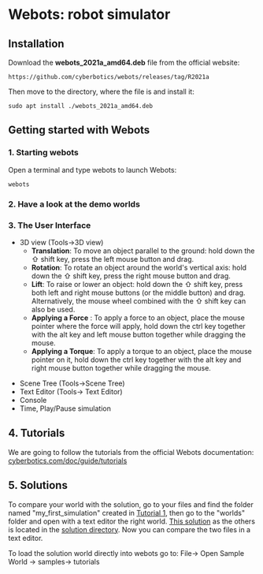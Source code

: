 # Webots: robot simulator


## Installation

Download the **webots_2021a_amd64.deb** file from the official website:
```
https://github.com/cyberbotics/webots/releases/tag/R2021a
```

Then move to the directory, where the file is and install it:
```
sudo apt install ./webots_2021a_amd64.deb
```

## Getting started with Webots

### 1. Starting webots
Open a terminal and type webots to launch Webots:
```
webots
```
### 2. Have a look at the demo worlds

### 3. The User Interface

 - 3D view (Tools->3D view)
	-   **Translation**: To move an object parallel to the ground: hold down the  ⇧ shift  key, press the left mouse button and drag.
	-   **Rotation**: To rotate an object around the world's vertical axis: hold down the  ⇧ shift  key, press the right mouse button and drag.
	-   **Lift**: To raise or lower an object: hold down the  ⇧ shift  key, press both left and right mouse buttons (or the middle button) and drag. Alternatively, the mouse wheel combined with the  ⇧ shift  key can also be used.
	- **Applying a Force** : To apply a force to an object, place the mouse pointer where the force will apply, hold down the  ctrl  key together with the  alt  key and left mouse button together while dragging the mouse. 
	- **Applying a Torque**: To apply a torque to an object, place the mouse pointer on it, hold down the  ctrl key together with the alt  key  and right mouse button together while dragging the mouse. 

>
 - Scene Tree (Tools->Scene Tree)
 - Text Editor (Tools-> Text Editor)
 - Console
 - Time, Play/Pause simulation

## 4.  Tutorials
We are going to follow the tutorials from the official Webots documentation:
[cyberbotics.com/doc/guide/tutorials](https://cyberbotics.com/doc/guide/tutorial-1-your-first-simulation-in-webots) 

## 5. Solutions
To compare your world with the solution, go to your files and find the folder named "my_first_simulation" created in  [Tutorial 1](https://cyberbotics.com/doc/guide/tutorial-1-your-first-simulation-in-webots), then go to the "worlds" folder and open with a text editor the right world.  [This solution](https://github.com/cyberbotics/webots/blob/released/projects/samples/tutorials/worlds/collision_avoidance.wbt)  as the others is located in the  [solution directory](https://github.com/cyberbotics/webots/blob/released/projects/samples/tutorials/worlds/).
Now you can compare the two files in a text editor.

To load the solution world directly into webots go to:  File-> Open Sample World -> samples-> tutorials
